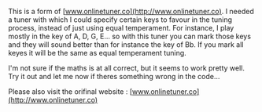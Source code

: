 This is a form of [www.onlinetuner.co](http://www.onlinetuner.co). I needed a tuner with which I could specify certain keys to favour in the tuning process, instead of just using equal temperament. For instance, I play mostly in the key of A, D, G, E... so with this tuner you can mark those keys and they will sound better than for instance the key of Bb. If you mark all keyes it will be the same as equal temperament tuning. 

I'm not sure if the maths is at all correct, but it seems to work pretty well. Try it out and let me now if theres something wrong in the code... 

Please also visit the orifinal website : [www.onlinetuner.co](http://www.onlinetuner.co)
